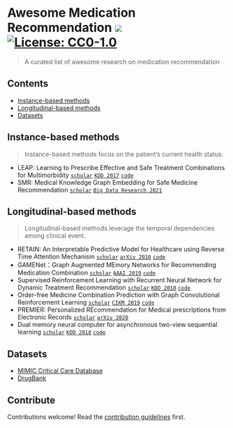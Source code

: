 # Awesome Medication Recommendation [![](https://awesome.re/badge.svg)](https://awesome.re)[![License:  CC0-1.0](https://img.shields.io/badge/License-CC0%201.0-lightgrey.svg)](http://creativecommons.org/publicdomain/zero/1.0/)

> A curated list of awesome research on medication recommendation


## Contents

- [Instance-based methods](#instance-based-methods)
- [Longitudinal-based methods](#longitudinal-based-methods)
- [Datasets](#datasets)


## Instance-based methods

> Instance-based methods focus on the patient’s current health status.

- LEAP: Learning to Prescribe Effective and Safe Treatment Combinations for Multimorbidity [`scholar`](https://scholar.google.com/scholar?hl=en&as_sdt=0%2C5&q=LEAP%3A+Learning+to+Prescribe+Effective+and+Safe+Treatment+Combinations+for+Multimorbidity&btnG=) [`KDD 2017`](https://dl.acm.org/doi/abs/10.1145/3097983.3098109) [`code`](https://github.com/neozhangthe1/AutoPrescribe)
- SMR: Medical Knowledge Graph Embedding for Safe Medicine Recommendation [`scholar`](https://scholar.google.com/scholar?hl=en&as_sdt=0%2C5&q=SMR%3A+Medical+Knowledge+Graph+Embedding+for+Safe+Medicine+Recommendation&btnG=) [`Big Data Research 2021`](https://www.sciencedirect.com/science/article/pii/S2214579620300423?casa_token=1dbnf7YJj60AAAAA:y-ojXslZzSeul6QPIG7MGMl_5XSo4Bc3OSoFsdAW-8LOKTzIRIdGu1EeMUyM09HkdcL5yYvNQao)

## Longitudinal-based  methods

> Longitudinal-based  methods  leverage  the  temporal  dependencies  among  clinical  event.

- RETAIN: An Interpretable Predictive Model for Healthcare using Reverse Time Attention Mechanism [`scholar`](https://scholar.google.com/scholar?hl=en&as_sdt=0%2C5&q=RETAIN%3A+An+Interpretable+Predictive+Model+for+Healthcare+using+Reverse+Time+Attention+Mechanism&btnG=) [`arXiv 2016`](https://arxiv.org/abs/1608.05745) [`code`](https://github.com/mp2893/retain)
- GAMENet：Graph Augmented MEmory Networks for Recommending Medication Combination [`scholar`](https://scholar.google.com/scholar?hl=en&as_sdt=0%2C5&q=GAMENet%EF%BC%9AGraph+Augmented+MEmory+Networks+for+Recommending+Medication+Combination&btnG=) [`AAAI 2019`](https://ojs.aaai.org/index.php/AAAI/article/view/3905) [`code`](https://github.com/sjy1203/GAMENet)
- Supervised Reinforcement Learning with Recurrent Neural Network for Dynamic Treatment Recommendation [`scholar`](https://scholar.google.com/scholar?hl=en&as_sdt=0%2C5&q=Supervised+Reinforcement+Learning+with+Recurrent+Neural+Network+for+Dynamic+Treatment+Recommendation&btnG=) [`KDD 2018`](https://dl.acm.org/doi/abs/10.1145/3219819.3219961) [`code`](https://github.com/Joywanglulu/SRL_DTR)
- Order-free Medicine Combination Prediction with Graph Convolutional Reinforcement Learning [`scholar`](https://scholar.google.com/scholar?hl=en&as_sdt=0%2C5&q=Order-free+Medicine+Combination+Prediction+with+Graph+Convolutional+Reinforcement+Learning&btnG=) [`CIKM 2019`](https://dl.acm.org/doi/abs/10.1145/3357384.3357965) [`code`](https://github.com/WOW5678/CompNet)
- PREMIER: Personalized REcommendation for Medical prescrIptions from Electronic Records [`scholar`](https://scholar.google.com/scholar?hl=en&as_sdt=0%2C5&q=PREMIER%3A+Personalized+REcommendation+for+Medical+prescrIptions+from+Electronic+Records&btnG=) [`arXiv 2020`](https://arxiv.org/abs/2008.13569)
- Dual memory neural computer for asynchronous two-view sequential learning [`scholar`](https://scholar.google.com/scholar?hl=en&as_sdt=0%2C5&q=Dual+memory+neural+computer+for+asynchronous+two-view+sequential+learning&btnG=) [`KDD 2018`](https://dl.acm.org/doi/abs/10.1145/3219819.3219981) [`code`](https://github.com/thaihungle/DMNC)

## Datasets

- [MIMIC Critical Care Database](#https://mimic.physionet.org/)
- [DrugBank](#https://www.drugbank.com/)


## Contribute

Contributions welcome! Read the [contribution guidelines](contributing.md) first.